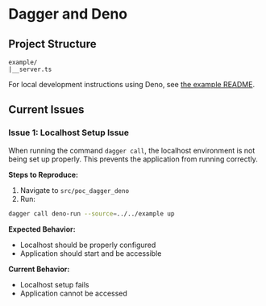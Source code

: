# Dagger and Deno

## Project Structure

```plaintext
example/
|__server.ts
```

For local development instructions using Deno, see
[the example README](./example/README.md).

## Current Issues

### Issue 1: Localhost Setup Issue

When running the command `dagger call`, the localhost environment is not being set up properly. This prevents the application from running correctly.

**Steps to Reproduce:**

1. Navigate to `src/poc_dagger_deno`
2. Run:

```bash
dagger call deno-run --source=../../example up
```

**Expected Behavior:**

- Localhost should be properly configured
- Application should start and be accessible

**Current Behavior:**

- Localhost setup fails
- Application cannot be accessed

